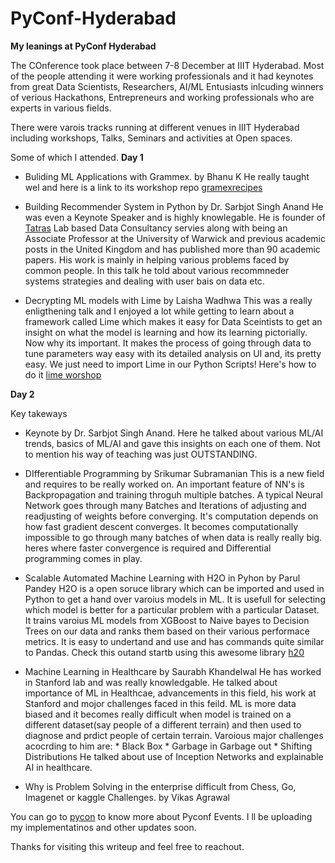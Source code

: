 # PyConf-Hyderabad
**My leanings at PyConf Hyderabad**

The COnference took place between 7-8 December at IIIT Hyderabad. Most of the people attending it were working professionals and it had keynotes from great Data Scientists, Researchers, AI/ML Entusiasts inlcuding winners of verious Hackathons, Entrepreneurs and working professionals who are experts in various fields.

There were varois tracks running at different venues in IIIT Hyderabad including workshops, Talks, Seminars and activities at Open spaces.

Some of which I attended.
**Day 1**
* Buliding ML Applications with Grammex.
by Bhanu K
He really taught wel and here is a link to its workshop repo [gramexrecipes](https://github.com/gramexrecipes/gramex-ml-workshop)

* Building Recommender System in Python 
by Dr. Sarbjot Singh Anand
He was even a Keynote Speaker and is highly knowlegable. He is founder of [Tatras](https://tatrasdata.com/) Lab based Data Consultancy servies along with being an Associate Professor at the University of Warwick and previous academic posts in the United Kingdom and has published more than 90 academic papers. His work is mainly in helping various problems faced by common people. 
In this talk he told about various recommneder systems strategies and dealing with user bais on data etc.

* Decrypting ML models with Lime
by Laisha Wadhwa
This was a really enligthening talk and I enjoyed a lot while getting to learn about a framework called Lime which makes it easy for Data Sceintists to get an insight on what the model is learning and how its learning pictorially. Now why its important. It makes the process of going through data to tune parameters way easy with its detailed analysis on UI and, its pretty easy. We just need to import Lime in our Python Scripts!
Here's how to do it [lime worshop](https://github.com/laishawadhwa/PyConf-2019---Lime-Workshop)

**Day 2**

Key takeways
* Keynote by Dr. Sarbjot Singh Anand.
Here he talked about various ML/AI trends, basics of ML/AI and gave this insights on each one of them. Not to mention his way of teaching was just OUTSTANDING.

* DIfferentiable Programming 
by Srikumar Subramanian
This is a new field and requires to be really worked on. An important feature of NN's is Backpropagation and training throguh multiple batches. A typical Neural Network goes through many Batches and Iterations of adjusting and readjusting of weights before converging. It's computation depends on how fast gradient descent converges. It becomes computationally impossible to go through many batches of when data is really really big.
heres where faster convergence is required and Differential programming comes in play. 

* Scalable Automated Machine Learning with H2O in Pyhon
by Parul Pandey
H2O is a open soruce library which can be imported and used in Python to get a hand over varoius models in ML. It is usefull for selecting which model is better for a particular problem with a particular Dataset. It trains varoius ML models from XGBoost to Naive bayes to Decision Trees on our data and ranks them based on their various performace metrics. It is easy to undertand and use and has commands quite similar to Pandas.
Check this outand startb using this awesome library 
[h20](http://docs.h2o.ai/h2o/latest-stable/h2o-py/docs/intro.html)


* Machine Learning in Healthcare
by Saurabh Khandelwal
He has worked in Stanford lab and was really knowledgable.
He talked about importance of ML in Healthcae, advancements in this field, his work at Stanford and mojor challenges faced in this feild.
ML is more data biased and it becomes really difficult when model is trained on a different dataset(say people of a different terrain) and then used to diagnose and prdict people of certain terrain. 
Varoious major challenges acocrding to him are:
       * Black Box
       * Garbage in Garbage out
       * Shifting Distributions
He talked about use of Inception Networks and explainable AI in healthcare.

* Why is Problem Solving in the enterprise difficult from Chess, Go, Imagenet or kaggle Challenges.
by Vikas Agrawal


You can go to [pycon](https://pyconf.hydpy.org/2019/index.html#schedule-section) to know more about Pyconf Events.
I ll be uploading my implementatinos and other updates soon.

Thanks for visiting this writeup and feel free to reachout.
